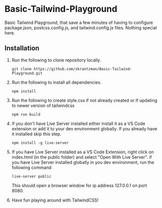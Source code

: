 # Basic-Tailwind-Playground

Basic Tailwind Playground, that save a few minutes of having to configure package.json, postcss.config.js, and tailwind.config.js files. Nothing special here.

## Installation

1. Run the following to clone repository locally.

   ```
   git clone https://github.com/skrantzman/Basic-Tailwind-Playground.git
   ```

2. Run the following to install all dependencies.

   ```
   npm install
   ```

3. Run the following to create style.css if not already created or if updating to newer version of tailwindcss

   ```
   npm run build
   ```

4. If you don't have Live Server installed either install it as a VS Code extension or add it to your dev environment globally. If you already have it installed skip this step.

   ```
   npm install -g live-server
   ```

5. If you have Live Server installed as a VS Code Extension, right click on index.html (in the public folder) and select "Open With Live Server". if you have Live Server installed globally in you dev environment, run the following command

   ```
   live-server public
   ```

   This should open a browser window for ip address 127.0.0.1 on port 8080.

6. Have fun playing around with TailwindCSS!
